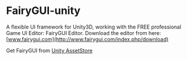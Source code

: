 FairyGUI-unity
====

A flexible UI framework for Unity3D, working with the FREE professional Game UI Editor: FairyGUI Editor.
Download the editor from here: [www.fairygui.com](http://www.fairygui.com/index.php/download)

Get FairyGUI from [Unity AssetStore](http://u3d.as/kX8)
